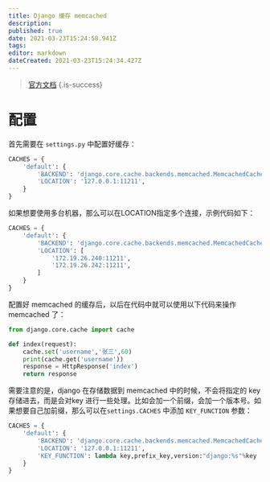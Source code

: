 ```yaml
---
title: Django 缓存 memcached
description: 
published: true
date: 2021-03-23T15:24:58.941Z
tags: 
editor: markdown
dateCreated: 2021-03-23T15:24:34.427Z
---
```



> [官方文档](https://docs.djangoproject.com/zh-hans/3.1/topics/cache/#django-s-cache-framework)
{.is-success}

# 配置

首先需要在 `settings.py` 中配置好缓存：

```python
CACHES = {
    'default': {
        'BACKEND': 'django.core.cache.backends.memcached.MemcachedCache',
        'LOCATION': '127.0.0.1:11211',
    }
}
```

如果想要使用多台机器，那么可以在LOCATION指定多个连接，示例代码如下：

```python
CACHES = {
    'default': {
        'BACKEND': 'django.core.cache.backends.memcached.MemcachedCache',
        'LOCATION': [
            '172.19.26.240:11211',
            '172.19.26.242:11211',
        ]
    }
}
```

配置好 memcached 的缓存后，以后在代码中就可以使用以下代码来操作 memcached 了：

```python
from django.core.cache import cache

def index(request):
    cache.set('username','张三',60)
    print(cache.get('username'))
    response = HttpResponse('index')
    return response
```


需要注意的是，django 在存储数据到 memcached 中的时候，不会将指定的 key 存储进去，而是会对key 进行一些处理。比如会加一个前缀，会加一个版本号。如果想要自己加前缀，那么可以在`settings.CACHES` 中添加 `KEY_FUNCTION` 参数：

```python
CACHES = {
    'default': {
        'BACKEND': 'django.core.cache.backends.memcached.MemcachedCache',
        'LOCATION': '127.0.0.1:11211',
        'KEY_FUNCTION': lambda key,prefix_key,version:"django:%s"%key
    }
}
```

